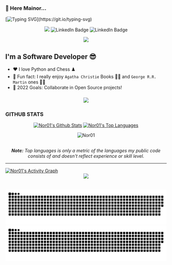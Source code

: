 ### 👋 Here Mainor... 

<div id="badges"  align="left">

[![Typing SVG](https://readme-typing-svg.herokuapp.com?color=038cd4&lines=80%+of+success+is+just+showing+up.)](https://git.io/typing-svg)
    
  </div>

<div id="badges"  align="center">
    
    
![](https://komarev.com/ghpvc/?username=Nor01)
    <img  src="https://img.shields.io/github/followers/Nor01?label=Follow" alt="LinkedIn Badge"/>
    <img src="https://img.shields.io/github/stars/Nor01?affiliations=OWNER%2CCOLLABORATOR" alt="LinkedIn Badge"/>
    
  </div>

<div id="header" align="center">
    <a href="yhttps://github.com/Nor01/">
  <img src="https://developers.giphy.com/branch/master/static/api-512d36c09662682717108a38bbb5c57d.gif" width="480"/>
       </a>
</div>

## I'm a Software Developer :sunglasses:

- ❤️ I love Python and Chess ♟️
- :notebook_with_decorative_cover: Fun fact: I really enjoy `Agatha Christie` Books :male_detective: and `George R.R. Martin` ones :vampire::elf: 
- 🥅 2022 Goals: Collaborate in Open Source projects!

###
<div id="badges"  align="center">
    
  ![](https://quotes-github-readme.vercel.app/api?type=horizontal&theme=react)
    
</div>

### GITHUB STATS 

<diV>

  <div align="center">
    <a href="#"><img alt="Nor01's Github Stats" src="https://github-readme-stats.vercel.app/api?username=Nor01&show_icons=true&include_all_commits=true&count_private=true&theme=react&hide_border=true&bg_color=0D1117&title_color=5ce1e6&icon_color=5ce1e6" height="200"/></a>
    <a href="#"><img alt="Nor01's Top Languages" src="https://github-readme-stats.vercel.app/api/top-langs/?username=Nor01&langs_count=10&layout=compact&theme=react&hide_border=true&bg_color=0D1117&title_color=5ce1e6&icon_color=5ce1e6" height="200"/></a>
   <p align="center"> <img src="https://komarev.com/ghpvc/?username=Nor01&label=Profile%20views&color=0e75b6&style=flat" alt="Nor01" /> </p>
    <br/>
    <i><b>Note:</b> Top languages is only a metric of the languages my public code consists of and doesn't reflect experience or skill level.</i>
  </div>

  <hr/>

  <div>
    <a href="#"><img alt="Nor01's Activity Graph" src="https://activity-graph.herokuapp.com/graph?username=Nor01&custom_title=Nor01's%20Contribution%20Graph&bg_color=0D1117&color=5ce1e6&line=FFFFFF&point=5ce1e6&hide_border=true" /></a>
  <div> 
</div>
   
<div align="center">
  <img src="https://github-profile-trophy.vercel.app/?username=Nor01&column=8&theme=onedark" />
</div>
<br/>
   
   <div align="center">
 
 ![github contribution grid snake animation](https://raw.githubusercontent.com/Nor01/Nor01/output/github-contribution-grid-snake-sissa.svg#gh-dark-mode-only)
![github contribution grid snake animation](https://raw.githubusercontent.com/Nor01/Nor01/output/github-contribution-grid-snake-sissa-white.svg#gh-light-mode-only)
  
</div>

